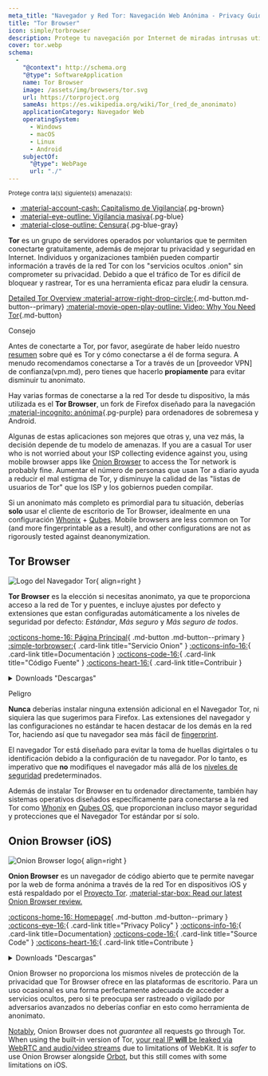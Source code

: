 ```yaml
---
meta_title: "Navegador y Red Tor: Navegación Web Anónima - Privacy Guides"
title: "Tor Browser"
icon: simple/torbrowser
description: Protege tu navegación por Internet de miradas intrusas utilizando la red Tor, una red segura que elude la censura.
cover: tor.webp
schema:
  - 
    "@context": http://schema.org
    "@type": SoftwareApplication
    name: Tor Browser
    image: /assets/img/browsers/tor.svg
    url: https://torproject.org
    sameAs: https://es.wikipedia.org/wiki/Tor_(red_de_anonimato)
    applicationCategory: Navegador Web
    operatingSystem:
      - Windows
      - macOS
      - Linux
      - Android
    subjectOf:
      "@type": WebPage
      url: "./"
---
```


<small>Protege contra la(s) siguiente(s) amenaza(s):</small>

- [:material-account-cash: Capitalismo de Vigilancia](basics/common-threats.md#surveillance-as-a-business-model ""){.pg-brown}
- [:material-eye-outline: Vigilancia masiva](basics/common-threats.md#mass-surveillance-programs ""){.pg-blue}
- [:material-close-outline: Censura](basics/common-threats.md#avoiding-censorship ""){.pg-blue-gray}

**Tor** es un grupo de servidores operados por voluntarios que te permiten conectarte gratuitamente, además de mejorar tu privacidad y seguridad en Internet. Individuos y organizaciones también pueden compartir información a través de la red Tor con los "servicios ocultos .onion" sin comprometer su privacidad. Debido a que el tráfico de Tor es difícil de bloquear y rastrear, Tor es una herramienta eficaz para eludir la censura.

[Detailed Tor Overview :material-arrow-right-drop-circle:](advanced/tor-overview.md ""){.md-button.md-button--primary} [:material-movie-open-play-outline: Video: Why You Need Tor](https://www.privacyguides.org/videos/2025/03/02/why-you-need-tor/ ""){.md-button}

<div class="admonition tip" markdown>
<p class="admonition-title">Consejo</p>

Antes de conectarte a Tor, por favor, asegúrate de haber leído nuestro [resumen](advanced/tor-overview.md) sobre qué es Tor y cómo conectarse a él de forma segura. A menudo recomendamos conectarse a Tor a través de un [proveedor VPN] de confianza(vpn.md), pero tienes que hacerlo **propiamente** para evitar disminuir tu anonimato.

</div>

Hay varias formas de conectarse a la red Tor desde tu dispositivo, la más utilizada es el **Tor Browser**, un fork de Firefox diseñado para la navegación [:material-incognito: anónima](basics/common-threats.md#anonymity-vs-privacy ""){.pg-purple} para ordenadores de sobremesa y Android.

Algunas de estas aplicaciones son mejores que otras y, una vez más, la decisión depende de tu modelo de amenazas. If you are a casual Tor user who is not worried about your ISP collecting evidence against you, using mobile browser apps like [Onion Browser](#onion-browser-ios) to access the Tor network is probably fine. Aumentar el número de personas que usan Tor a diario ayuda a reducir el mal estigma de Tor, y disminuye la calidad de las "listas de usuarios de Tor" que los ISP y los gobiernos pueden compilar.

Si un anonimato más completo es primordial para tu situación, deberías **solo** usar el cliente de escritorio de Tor Browser, idealmente en una configuración [Whonix](desktop.md#whonix) + [Qubes](desktop.md#qubes-os). Mobile browsers are less common on Tor (and more fingerprintable as a result), and other configurations are not as rigorously tested against deanonymization.

## Tor Browser

<div class="admonition recommendation" markdown>

![Logo del Navegador Tor](assets/img/browsers/tor.svg){ align=right }

**Tor Browser** es la elección si necesitas anonimato, ya que te proporciona acceso a la red de Tor y puentes, e incluye ajustes por defecto y extensiones que estan configuradas automáticamente a los niveles de seguridad por defecto: *Estándar*, *Más seguro* y *Más seguro de todos*.

[:octicons-home-16: Página Principal](https://torproject.org){ .md-button .md-button--primary }
[:simple-torbrowser:](http://2gzyxa5ihm7nsggfxnu52rck2vv4rvmdlkiu3zzui5du4xyclen53wid.onion){ .card-link title="Servicio Onion" }
[:octicons-info-16:](https://tb-manual.torproject.org){ .card-link title=Documentación }
[:octicons-code-16:](https://gitlab.torproject.org/tpo/applications/tor-browser){ .card-link title="Código Fuente" }
[:octicons-heart-16:](https://donate.torproject.org){ .card-link title=Contribuir }

<details class="downloads" markdown>
<summary>Downloads "Descargas"</summary>

- [:simple-googleplay: Google Play](https://play.google.com/store/apps/details?id=org.torproject.torbrowser)
- [:simple-android: Android](https://torproject.org/download/#android)
- [:fontawesome-brands-windows: Windows](https://torproject.org/download)
- [:simple-apple: macOS](https://torproject.org/download)
- [:simple-linux: Linux](https://torproject.org/download)

</details>

</div>

<div class="admonition danger" markdown>
<p class="admonition-title">Peligro</p>

**Nunca** deberías instalar ninguna extensión adicional en el Navegador Tor, ni siquiera las que sugerimos para Firefox. Las extensiones del navegador y las configuraciones no estándar te hacen destacar de los demás en la red Tor, haciendo así que tu navegador sea más fácil de [fingerprint](https://support.torproject.org/glossary/browser-fingerprinting).

</div>

El navegador Tor está diseñado para evitar la toma de huellas digirtales o tu identificación debido a la configuración de tu navegador. Por lo tanto, es imperativo que **no** modifiques el navegador más allá de los [niveles de seguridad](https://tb-manual.torproject.org/security-settings) predeterminados.

Además de instalar Tor Browser en tu ordenador directamente, también hay sistemas operativos diseñados específicamente para conectarse a la red Tor como [Whonix](desktop.md#whonix) en [Qubes OS](desktop.md#qubes-os), que proporcionan incluso mayor seguridad y protecciones que el Navegador Tor estándar por sí solo.

## Onion Browser (iOS)

<div class="admonition recommendation" markdown>

![Onion Browser logo](assets/img/self-contained-networks/onion_browser.svg){ align=right }

**Onion Browser** es un navegador de código abierto que te permite navegar por la web de forma anónima a través de la red Tor en dispositivos iOS y está respaldado por el [Proyecto Tor](https://support.torproject.org/glossary/onion-browser). [:material-star-box: Read our latest Onion Browser review.](https://www.privacyguides.org/articles/2024/09/18/onion-browser-review/)

[:octicons-home-16: Homepage](https://onionbrowser.com){ .md-button .md-button--primary }
[:octicons-eye-16:](https://onionbrowser.com/privacy-policy){ .card-link title="Privacy Policy" }
[:octicons-info-16:](https://onionbrowser.com/faqs){ .card-link title=Documentation}
[:octicons-code-16:](https://github.com/OnionBrowser/OnionBrowser){ .card-link title="Source Code" }
[:octicons-heart-16:](https://onionbrowser.com/donate){ .card-link title=Contribute }

<details class="downloads" markdown>
<summary>Downloads "Descargas"</summary>

- [:simple-appstore: App Store](https://apps.apple.com/app/id519296448)

</details>

</div>

Onion Browser no proporciona los mismos niveles de protección de la privacidad que Tor Browser ofrece en las plataformas de escritorio. Para un uso ocasional es una forma perfectamente adecuada de acceder a servicios ocultos, pero si te preocupa ser rastreado o vigilado por adversarios avanzados no deberías confiar en esto como herramienta de anonimato.

[Notably](https://github.com/privacyguides/privacyguides.org/issues/2929), Onion Browser does not *guarantee* all requests go through Tor. When using the built-in version of Tor, [your real IP **will** be leaked via WebRTC and audio/video streams](https://onionbrowser.com/faqs) due to limitations of WebKit. It is *safer* to use Onion Browser alongside [Orbot](alternative-networks.md#orbot), but this still comes with some limitations on iOS.

